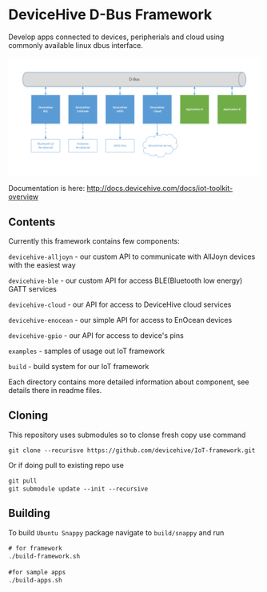 # DeviceHive D-Bus Framework


Develop apps connected to devices, peripherials and cloud using commonly available linux dbus interface.

![](framework.png?raw=true)

Documentation is here: http://docs.devicehive.com/docs/iot-toolkit-overview

## Contents

Currently this framework contains few components:

`devicehive-alljoyn` - our custom API to communicate with AllJoyn devices with the easiest way

`devicehive-ble` - our custom API for access BLE(Bluetooth low energy) GATT services

`devicehive-cloud` - our API for access to DeviceHive cloud services

`devicehive-enocean` - our simple API for access to EnOcean devices

`devicehive-gpio` - our API for access to device's pins

`examples` - samples of usage out IoT framework

`build` - build system for our IoT framework

Each directory contains more detailed information about component, see details there in readme files.


## Cloning

This repository uses submodules so to clonse fresh copy use command
```
git clone --recurisve https://github.com/devicehive/IoT-framework.git
```

Or if doing pull to existing repo use
```
git pull
git submodule update --init --recursive
```


## Building 

To build `Ubuntu Snappy` package navigate to `build/snappy` and run 
```
# for framework
./build-framework.sh

#for sample apps
./build-apps.sh
```

